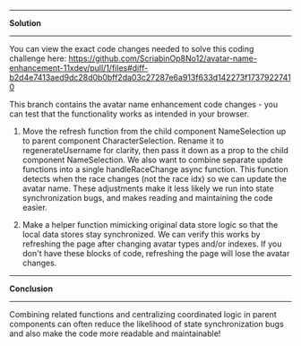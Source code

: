 *******************
**Solution**
*******************

You can view the exact code changes needed to solve this coding challenge here: https://github.com/ScriabinOp8No12/avatar-name-enhancement-11xdev/pull/1/files#diff-b2d4e7413aed9dc28d0b0bff2da03c27287e6a913f633d142273f17379227410

This branch contains the avatar name enhancement code changes - you can test that the functionality works as intended in your browser.   

1. Move the refresh function from the child component NameSelection up to parent component CharacterSelection.  Rename it to regenerateUsername for clarity, then pass it down as a prop to the child component NameSelection. We also want to combine separate update functions into a single handleRaceChange async function.  This function detects when the race changes (not the race idx) so we can update the avatar name. These adjustments make it less likely we run into state synchronization bugs, and makes reading and maintaining the code easier. 

2. Make a helper function mimicking original data store logic so that the local data stores stay synchronized.  We can verify this works by refreshing the page after changing avatar types and/or indexes.  If you don't have these blocks of code, refreshing the page will lose the avatar changes.  

*******************
**Conclusion**
*******************

Combining related functions and centralizing coordinated logic in parent components can often reduce the likelihood of state synchronization bugs and also make the code more readable and maintainable!
